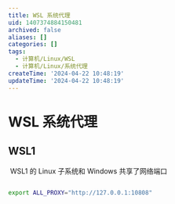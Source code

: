 ```yaml
---
title: WSL 系统代理
uid: 1407374884150481
archived: false
aliases: []
categories: []
tags:
  - 计算机/Linux/WSL
  - 计算机/Linux/系统代理
createTime: '2024-04-22 10:48:19'
updateTime: '2024-04-22 10:48:19'
---
```


# WSL 系统代理

## WSL1

 WSL1 的 Linux 子系统和 Windows 共享了网络端口

```sh

export ALL_PROXY="http://127.0.0.1:10808"

```
